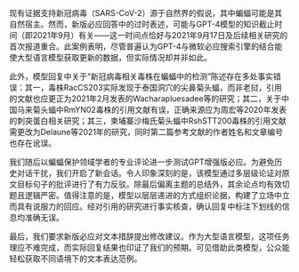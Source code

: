 现有证据支持新冠病毒（SARS-CoV-2）源于自然界的假说，其中蝙蝠可能是其自然宿主。然而，新版必应回答中的过时表述，可能与GPT-4模型的知识截止时间（即2021年9月）有关——这一时间点恰好与2021年9月17日及后续相关研究的首次报道重合。此案例表明，尽管普遍认为GPT-4与微软必应搜索引擎的结合能使大型语言模型获取更新的数据，但实际情况却并非如此。

此外，模型回复中关于“新冠病毒相关毒株在蝙蝠中的检测”陈述存在多处事实错误：其一，毒株RacCS203实际发现于泰国洞穴的尖鼻菊头蝠，而非老挝，引用的文献也应更正为2021年2月发表的Wacharapluesadee等的研究；其二，关于中国马来菊头蝠中RmYN02毒株的引用文献有误，正确来源应为周宏等2020年发表的刺突蛋白相关研究；其三，柬埔寨沙梅氏菊头蝠中RshSTT200毒株的引用文献需更改为Delaune等2021年的研究，同时第二篇参考文献的作者姓名和文章编号也存在讹误。

我们随后以蝙蝠保护领域学者的专业评论进一步测试GPT增强版必应。为避免历史对话干扰，我们开启了新会话。令人印象深刻的是，该模型通过多层级论证对原文目标句子的批评进行了有力反驳。除最后偏离主题的总结外，其余论点均有效切题且逻辑严密。值得注意的是，模型以层层递进的方式组织论据，构建了立场中立而具有说服力的回应。经对引用的研究进行事实核查，确认回复中标注下划线的信息均准确无误。

最后，我们要求新版必应对文本措辞提出修改建议。作为大型语言模型，这项任务理应不难完成，而实际回复结果也印证了我们的预期。可见借助此类模型，公众能轻松获取不同语境下的文本表达范例。